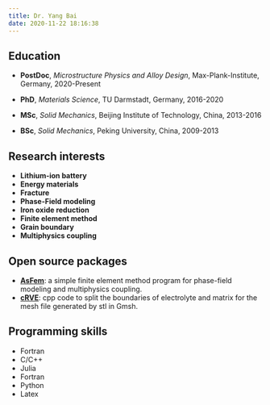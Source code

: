 ```yaml
---
title: Dr. Yang Bai
date: 2020-11-22 18:16:38
---
```


Education
---------
- **PostDoc**, *Microstructure Physics and Alloy Design*, Max-Plank-Institute, Germany, 2020-Present

- **PhD**, *Materials Science*, TU Darmstadt, Germany, 2016-2020

- **MSc**, *Solid Mechanics*, Beijing Institute of Technology, China, 2013-2016

- **BSc**, *Solid Mechanics*, Peking University, China, 2009-2013


Research interests
---------
- **Lithium-ion battery**
- **Energy materials**
- **Fracture**
- **Phase-Field modeling**
- **Iron oxide reduction**
- **Finite element method**
- **Grain boundary**
- **Multiphysics coupling**


Open source packages
---------
- **[AsFem](https://github.com/yangbai90/AsFem)**: a simple finite element method program for phase-field modeling and multiphysics coupling.
- **[cRVE](https://github.com/yangbai90/cRVE)**: cpp code to split the boundaries of electrolyte and matrix for the mesh file generated by stl in Gmsh.


Programming skills
---------
- Fortran
- C/C++
- Julia
- Fortran
- Python
- Latex